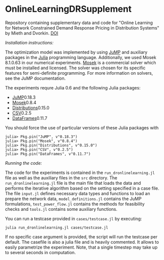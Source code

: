# OnlineLearningDRSupplement
Repository containing supplementary data and code for "Online Learning for Network Constrained Demand Response Pricing in Distribution Systems" by Mieth and Dvorkin. [DOI](pending)

*Installation instructions:*

The optimization model was implemented by using [JuMP](https://github.com/JuliaOpt/JuMP.jl) and auxiliary packages in the [Julia](http://julialang.org/downloads/) programming language.
Additionally, we used Mosek 8.1.0.63 in our numerical experiments. [Mosek](https://www.mosek.com) is a commercial solver which must be installed and licensed. The solver was chosen for its specific features for semi-definite programming. For more information on solvers, see the JuMP documentation.

The experiments requre Julia 0.6 and the following Julia packages:
- [JuMP](https://github.com/JuliaOpt/JuMP.jl)0.18.3
- [Mosek](https://github.com/JuliaOpt/Mosek.jl)0.8.4
- [Distributions](https://github.com/JuliaStats/Distributions.jl)0.15.0
- [CSV](https://github.com/JuliaData/CSV.jl)0.2.5
- [DataFrames](https://github.com/JuliaData/DataFrames.jl)0.11.7

You should force the use of particular versions of these Julia packages with 
```
julia> Pkg.pin("JuMP", v"0.18.3")
julia> Pkg.pin("Mosek", v"0.8.4")
julia> Pkg.pin("Distributions", v"0.15.0")
julia> Pkg.pin("CSV", v"0.2.5")
julia> Pkg.pin("DataFrames", v"0.11.7")
```

*Running the code:*


The code for the experiments is contained in the ``run_dronlinelearning.jl`` file as well as the auxiliary files in the ``src`` directory. 
The ``run_dronlinelearning.jl`` file is the main file that loads the data and performs the iterative algorithm based on the setting specified in a case file. The file  ``input.jl`` defines necessary data types and functions to load an prepare the network data, ``model_definitions.jl`` contains the JuMP formulations, ``test_power_flow.jl`` contains the methods for feasibility checks and ``tools.jl`` contains some auxiliary functions.

You can run a testcase provided in ``cases/testcase.jl`` by executing:
```
julia run_dronlinelearning.jl cases/testcase.jl
```
If no specific case argument is provided, the script will run the testcase per default. The casefile is also a julia file and is heavily commented. It allows to easily parametrize the experiment. Note, that a single timestep may take up to several seconds in computation. 

